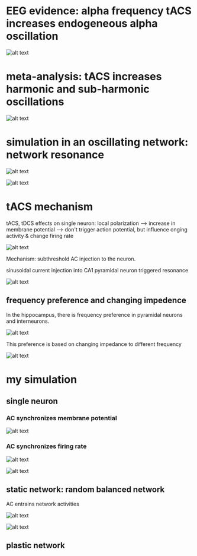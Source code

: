 # EEG evidence: alpha frequency tACS increases endogeneous alpha oscillation

![alt text](https://github.com/ErbB4/neuroscience-notebook/blob/master/oscillation/tACS.png)


# meta-analysis: tACS increases harmonic and sub-harmonic oscillations

![alt text](https://github.com/ErbB4/neuroscience-notebook/blob/master/oscillation/after-effects.jpg)

# simulation in an oscillating network: network resonance


![alt text](https://github.com/ErbB4/neuroscience-notebook/blob/master/oscillation/bursting.png)

![alt text](https://github.com/ErbB4/neuroscience-notebook/blob/master/oscillation/enhancement.png)

# tACS mechanism

tACS, tDCS effects on single neuron: local polarization -->  increase in membrane potential --> don't trigger action potential, but influence onging activity & change firing rate

![alt text](https://github.com/ErbB4/neuroscience-notebook/blob/master/oscillation/vm-EF.jpg)


Mechanism: subthreshold AC injection to the neuron.

sinusoidal current injection into CA1 pyramidal neuron triggered resonance


![alt text](https://github.com/ErbB4/neuroscience-notebook/blob/master/oscillation/CA1-pyramidal.jpg)


## frequency preference and changing impedence

In the hippocampus, there is frequency preference in pyramidal neurons and interneurons.

![alt text](https://github.com/ErbB4/neuroscience-notebook/blob/master/oscillation/preference.jpg)

This preference is based on changing impedance to different frequency

![alt text](https://github.com/ErbB4/neuroscience-notebook/blob/master/oscillation/impedance.jpg)

# my simulation

## single neuron
### AC synchronizes membrane potential

![alt text](https://github.com/ErbB4/neuroscience-notebook/blob/master/oscillation/single-neuron-inputAC-vm.png)

### AC synchronizes firing rate

![alt text](https://github.com/ErbB4/neuroscience-notebook/blob/master/oscillation/2.5pA-sine-rate.png)

![alt text](https://github.com/ErbB4/neuroscience-notebook/blob/master/oscillation/9pA-sine-rate.png)

## static network: random balanced network

AC entrains network activities

![alt text](https://github.com/ErbB4/neuroscience-notebook/blob/master/oscillation/2.5pA-PSTH.png)

![alt text](https://github.com/ErbB4/neuroscience-notebook/blob/master/oscillation/9pA-PSTH.png)

## plastic network







